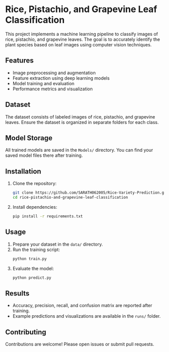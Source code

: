 # Rice, Pistachio, and Grapevine Leaf Classification

This project implements a machine learning pipeline to classify images of rice, pistachio, and grapevine leaves. The goal is to accurately identify the plant species based on leaf images using computer vision techniques.

## Features

- Image preprocessing and augmentation
- Feature extraction using deep learning models
- Model training and evaluation
- Performance metrics and visualization

## Dataset

The dataset consists of labeled images of rice, pistachio, and grapevine leaves. Ensure the dataset is organized in separate folders for each class.

## Model Storage

All trained models are saved in the `Models/` directory. You can find your saved model files there after training.

## Installation

1. Clone the repository:
    ```bash
    git clone https://github.com/SARATH062005/Rice-Variety-Prediction.git
    cd rice-pistachio-and-grapevine-leaf-classification
    ```
2. Install dependencies:
    ```bash
    pip install -r requirements.txt
    ```

## Usage

1. Prepare your dataset in the `data/` directory.
2. Run the training script:
    ```bash
    python train.py
    ```
3. Evaluate the model:
    ```bash
    python predict.py
    ```

## Results

- Accuracy, precision, recall, and confusion matrix are reported after training.
- Example predictions and visualizations are available in the `runs/` folder.

## Contributing

Contributions are welcome! Please open issues or submit pull requests.

